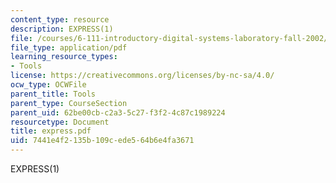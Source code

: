 ```yaml
---
content_type: resource
description: EXPRESS(1)
file: /courses/6-111-introductory-digital-systems-laboratory-fall-2002/7441e4f2135b109cede564b6e4fa3671_express.pdf
file_type: application/pdf
learning_resource_types:
- Tools
license: https://creativecommons.org/licenses/by-nc-sa/4.0/
ocw_type: OCWFile
parent_title: Tools
parent_type: CourseSection
parent_uid: 62be00cb-c2a3-5c27-f3f2-4c87c1989224
resourcetype: Document
title: express.pdf
uid: 7441e4f2-135b-109c-ede5-64b6e4fa3671
---
```

EXPRESS(1)